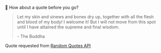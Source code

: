 📣 How about a quote before you go?

> Let my skin and sinews and bones dry up, together with all the flesh and blood of my body! I welcome it! But I will not move from this spot until I have attained the supreme and final wisdom.
>
> <p>- The Buddha</p>

Quote requested from [Random Quotes API](https://github.com/lukePeavey/quotable)
